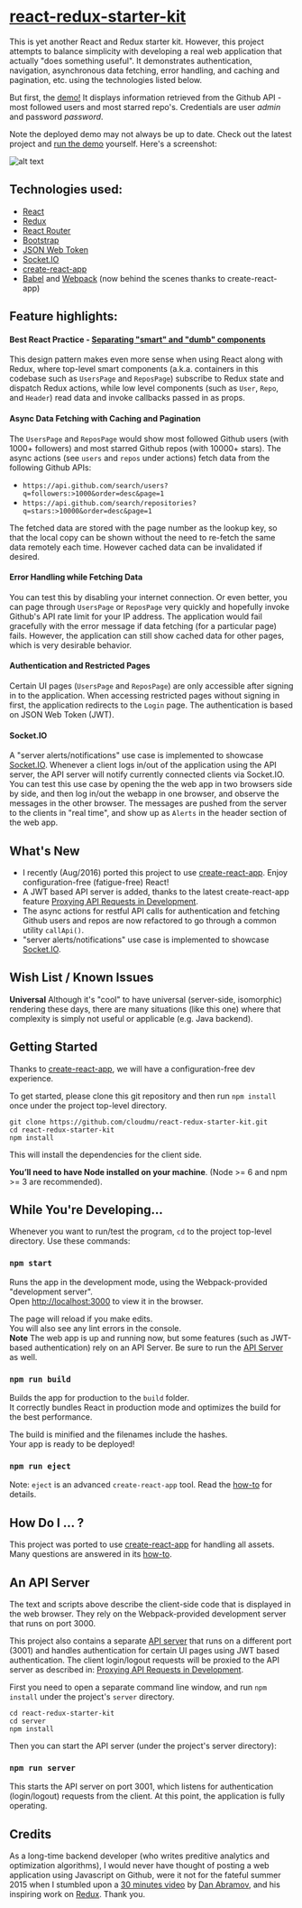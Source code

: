 # [react-redux-starter-kit](http://cloudmu.github.io/react-redux-starter-kit/)

This is yet another React and Redux starter kit. However, this project attempts to balance simplicity with developing a real web application that actually "does something useful". 
It demonstrates authentication, navigation, asynchronous data fetching, error handling, and caching and pagination, etc. using the technologies listed below.

But first, the [demo!](http://cloudmu.github.io/react-redux-starter-kit/) It displays information retrieved from the Github API - most followed users and most starred repo's. 
Credentials are user *admin* and password *password*. 

Note the deployed demo may not always be up to date. Check out the latest project and [run the demo](#getting-started) yourself.
Here's a screenshot:

![alt text](https://raw.githubusercontent.com/cloudmu/react-redux-starter-kit/master/screenshot.png "Screenshot")

## Technologies used:

- [React](https://github.com/facebook/react)
- [Redux](https://github.com/rackt/redux)
- [React Router](https://github.com/rackt/react-router)
- [Bootstrap](https://github.com/twbs/bootstrap)
- [JSON Web Token](https://jwt.io/)
- [Socket.IO](http://socket.io/)
- [create-react-app](https://github.com/facebookincubator/create-react-app/)
- [Babel](http://babeljs.io/) and [Webpack](http://webpack.github.io/) (now behind the scenes thanks to create-react-app)

## Feature highlights:

#### Best React Practice - [Separating "smart" and "dumb" components](https://medium.com/@dan_abramov/smart-and-dumb-components-7ca2f9a7c7d0)

This design pattern makes even more sense when using React along with Redux, where top-level smart components (a.k.a. containers in this codebase such as `UsersPage` and `ReposPage`) subscribe to Redux state and dispatch Redux actions, while low level components (such as `User`, `Repo`, and `Header`) read data and invoke callbacks passed in as props.

#### Async Data Fetching with Caching and Pagination

The `UsersPage` and `ReposPage` would show most followed Github users (with 1000+ followers) and most starred Github repos (with 10000+ stars). The async actions (see `users` and `repos` under actions) fetch data from the following Github APIs: 

-  `https://api.github.com/search/users?q=followers:>1000&order=desc&page=1` 
-  `https://api.github.com/search/repositories?q=stars:>10000&order=desc&page=1`

The fetched data are stored with the page number as the lookup key, so that the local copy can be shown without the need to re-fetch the same data remotely each time. However cached data can be invalidated if desired.

#### Error Handling while Fetching Data

You can test this by disabling your internet connection. Or even better, you can page through `UsersPage` or `ReposPage` very quickly and hopefully invoke Github's API rate limit for your IP address. 
The application would fail gracefully with the error message if data fetching (for a particular page) fails. However, the application can still show cached data for other pages, which is very desirable behavior.

#### Authentication and Restricted Pages

Certain UI pages (`UsersPage` and `ReposPage`) are only accessible after signing in to the application. When accessing restricted pages without signing in first, the application redirects to the `Login` page. The authentication is based on JSON Web Token (JWT).

#### Socket.IO

A "server alerts/notifications" use case is implemented to showcase [Socket.IO](http://socket.io/).  Whenever a client logs in/out of the application using the API server, the API server will notify currently connected clients via Socket.IO.  You can test this use case by opening the
the web app in two browsers side by side, and then log in/out the webapp in one browser, and observe the messages in the other browser.  The messages are pushed from the server to the clients in "real time", and show up as `Alerts` in the header section of the web app.

## What's New

* I recently (Aug/2016) ported this project to use [create-react-app](https://github.com/facebookincubator/create-react-app). Enjoy configuration-free (fatigue-free) React!
* A JWT based API server is added, thanks to the latest create-react-app feature [Proxying API Requests in Development](https://github.com/facebookincubator/create-react-app/blob/ef94b0561d5afb9b50b905fa5cd3f94e965c69c0/template/README.md#proxying-api-requests-in-development).
* The async actions for restful API calls for authentication and fetching Github users and repos are now refactored to go through a common utility `callApi()`.
* "server alerts/notifications" use case is implemented to showcase [Socket.IO](http://socket.io/).

## Wish List / Known Issues
**Universal**
Although it's "cool" to have universal (server-side, isomorphic) rendering these days, there are many situations (like this one) where that complexity is simply not useful or applicable (e.g. Java backend).

## Getting Started
Thanks to [create-react-app](https://github.com/facebookincubator/create-react-app), we will have a configuration-free dev experience. 

To get started, please clone this git repository and then run `npm install` once under the project top-level directory. 

```
git clone https://github.com/cloudmu/react-redux-starter-kit.git
cd react-redux-starter-kit
npm install
```
This will install the dependencies for the client side.

**You’ll need to have Node installed on your machine**. (Node >= 6 and npm >= 3 are recommended).

## While You're Developing...
Whenever you want to run/test the program, `cd` to the project top-level directory. Use these commands:

### `npm start`

Runs the app in the development mode, using the Webpack-provided "development server".<br>
Open [http://localhost:3000](http://localhost:3000) to view it in the browser.

The page will reload if you make edits.<br>
You will also see any lint errors in the console.<br>
**Note** The web app is up and running now, but some features (such as JWT-based authentication) rely on an API Server. Be sure to run the [API Server](#an-api-server) as well.

### `npm run build`

Builds the app for production to the `build` folder.<br>
It correctly bundles React in production mode and optimizes the build for the best performance.

The build is minified and the filenames include the hashes.<br>
Your app is ready to be deployed!

### `npm run eject`

Note: `eject` is an advanced `create-react-app` tool. Read the [how-to](https://github.com/facebookincubator/create-react-app/blob/master/template/README.md) for details.

## How Do I ... ?

This project was ported to use [create-react-app](https://github.com/facebookincubator/create-react-app) for handling all assets. 
Many questions are answered in its [how-to](https://github.com/facebookincubator/create-react-app/blob/master/template/README.md).

## An API Server
The text and scripts above describe the client-side code that is displayed in the web browser. They rely on the Webpack-provided development server that runs on port 3000. 

This project also contains a separate [API server](https://github.com/cloudmu/react-redux-starter-kit/tree/master/server) that runs on a different port (3001) and handles authentication for certain UI pages using JWT based authentication.
The client login/logout requests will be proxied to the API server as described in: 
[Proxying API Requests in Development](https://github.com/facebookincubator/create-react-app/blob/ef94b0561d5afb9b50b905fa5cd3f94e965c69c0/template/README.md#proxying-api-requests-in-development).

First you need to open a separate command line window, and run `npm install` under the project's `server` directory. 

```
cd react-redux-starter-kit
cd server
npm install
```

Then you can start the API server (under the project's server directory):

### `npm run server`

This starts the API server on port 3001, which listens for authentication (login/logout) requests from the client. At this point, the application is fully operating.

## Credits
As a long-time backend developer (who writes preditive analytics and optimization algorithms), I would never have thought of posting a web application using Javascript on Github, were it not for the fateful summer 2015 when I stumbled upon a [30 minutes video](https://www.youtube.com/watch?v=xsSnOQynTHs) by [Dan Abramov](https://twitter.com/dan_abramov), and his inspiring work on [Redux](https://github.com/rackt/redux).
Thank you.
